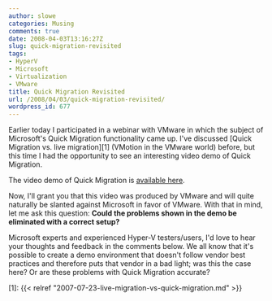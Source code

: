 ```yaml
---
author: slowe
categories: Musing
comments: true
date: 2008-04-03T13:16:27Z
slug: quick-migration-revisited
tags:
- HyperV
- Microsoft
- Virtualization
- VMware
title: Quick Migration Revisited
url: /2008/04/03/quick-migration-revisited/
wordpress_id: 677
---
```


Earlier today I participated in a webinar with VMware in which the subject of Microsoft's Quick Migration functionality came up. I've discussed [Quick Migration vs. live migration][1] (VMotion in the VMware world) before, but this time I had the opportunity to see an interesting video demo of Quick Migration.

The video demo of Quick Migration is [available here](http://blip.tv/file/793841/).

Now, I'll grant you that this video was produced by VMware and will quite naturally be slanted against Microsoft in favor of VMware. With that in mind, let me ask this question: **Could the problems shown in the demo be eliminated with a correct setup?**

Microsoft experts and experienced Hyper-V testers/users, I'd love to hear your thoughts and feedback in the comments below. We all know that it's possible to create a demo environment that doesn't follow vendor best practices and therefore puts that vendor in a bad light; was this the case here? Or are these problems with Quick Migration accurate?

[1]: {{< relref "2007-07-23-live-migration-vs-quick-migration.md" >}}
